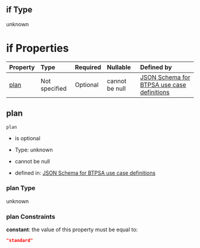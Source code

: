 ## if Type

unknown

# if Properties

| Property      | Type          | Required | Nullable       | Defined by                                                                                                                                                                                                                                    |
| :------------ | :------------ | :------- | :------------- | :-------------------------------------------------------------------------------------------------------------------------------------------------------------------------------------------------------------------------------------------- |
| [plan](#plan) | Not specified | Optional | cannot be null | [JSON Schema for BTPSA use case definitions](btpsa-usecase-properties-services-items-allof-1-then-allof-100-then-allof-2-if-properties-plan.md "undefined#/properties/services/items/allOf/1/then/allOf/100/then/allOf/2/if/properties/plan") |

## plan



`plan`

*   is optional

*   Type: unknown

*   cannot be null

*   defined in: [JSON Schema for BTPSA use case definitions](btpsa-usecase-properties-services-items-allof-1-then-allof-100-then-allof-2-if-properties-plan.md "undefined#/properties/services/items/allOf/1/then/allOf/100/then/allOf/2/if/properties/plan")

### plan Type

unknown

### plan Constraints

**constant**: the value of this property must be equal to:

```json
"standard"
```
